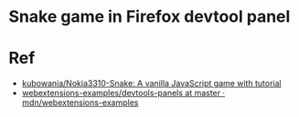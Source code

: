 # Snake game in Firefox devtool panel

# Ref

* [kubowania/Nokia3310-Snake: A vanilla JavaScript game with tutorial](https://github.com/kubowania/Nokia3310-Snake "kubowania/Nokia3310-Snake: A vanilla JavaScript game with tutorial")
* [webextensions-examples/devtools-panels at master · mdn/webextensions-examples](https://github.com/mdn/webextensions-examples/tree/master/devtools-panels "webextensions-examples/devtools-panels at master · mdn/webextensions-examples")
